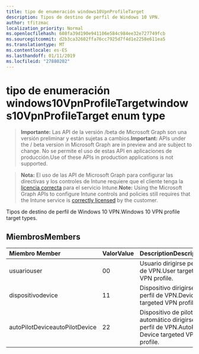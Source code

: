 ```yaml
---
title: tipo de enumeración windows10VpnProfileTarget
description: Tipos de destino de perfil de Windows 10 VPN.
author: tfitzmac
localization_priority: Normal
ms.openlocfilehash: 608fa39d190e941106e584c984ee32e727749fcb
ms.sourcegitcommit: d2b3ca32602ffa76cc7925d7f4d1e2258e611ea5
ms.translationtype: MT
ms.contentlocale: es-ES
ms.lasthandoff: 01/11/2019
ms.locfileid: "27880202"
---
```

# <a name="windows10vpnprofiletarget-enum-type"></a><span data-ttu-id="2f619-103">tipo de enumeración windows10VpnProfileTarget</span><span class="sxs-lookup"><span data-stu-id="2f619-103">windows10VpnProfileTarget enum type</span></span>

> <span data-ttu-id="2f619-104">**Importante:** Las API de la versión /beta de Microsoft Graph son una versión preliminar y están sujetas a cambios.</span><span class="sxs-lookup"><span data-stu-id="2f619-104">**Important:** APIs under the / beta version in Microsoft Graph are in preview and are subject to change.</span></span> <span data-ttu-id="2f619-105">No se permite el uso de estas API en aplicaciones de producción.</span><span class="sxs-lookup"><span data-stu-id="2f619-105">Use of these APIs in production applications is not supported.</span></span>

> <span data-ttu-id="2f619-106">**Nota:** El uso de las API de Microsoft Graph para configurar las directivas y los controles de Intune requiere que el cliente tenga la [licencia correcta](https://go.microsoft.com/fwlink/?linkid=839381) para el servicio Intune.</span><span class="sxs-lookup"><span data-stu-id="2f619-106">**Note:** Using the Microsoft Graph APIs to configure Intune controls and policies still requires that the Intune service is [correctly licensed](https://go.microsoft.com/fwlink/?linkid=839381) by the customer.</span></span>

<span data-ttu-id="2f619-107">Tipos de destino de perfil de Windows 10 VPN.</span><span class="sxs-lookup"><span data-stu-id="2f619-107">Windows 10 VPN profile target types.</span></span>
## <a name="members"></a><span data-ttu-id="2f619-108">Miembros</span><span class="sxs-lookup"><span data-stu-id="2f619-108">Members</span></span>
|<span data-ttu-id="2f619-109">Miembro	</span><span class="sxs-lookup"><span data-stu-id="2f619-109">Member</span></span>|<span data-ttu-id="2f619-110">Valor</span><span class="sxs-lookup"><span data-stu-id="2f619-110">Value</span></span>|<span data-ttu-id="2f619-111">Description</span><span class="sxs-lookup"><span data-stu-id="2f619-111">Description</span></span>|
|:---|:---|:---|
|<span data-ttu-id="2f619-112">usuario</span><span class="sxs-lookup"><span data-stu-id="2f619-112">user</span></span>|<span data-ttu-id="2f619-113">0</span><span class="sxs-lookup"><span data-stu-id="2f619-113">0</span></span>|<span data-ttu-id="2f619-114">Usuario dirigirse perfil de VPN.</span><span class="sxs-lookup"><span data-stu-id="2f619-114">User targeted VPN profile.</span></span>|
|<span data-ttu-id="2f619-115">dispositivo</span><span class="sxs-lookup"><span data-stu-id="2f619-115">device</span></span>|<span data-ttu-id="2f619-116">1</span><span class="sxs-lookup"><span data-stu-id="2f619-116">1</span></span>|<span data-ttu-id="2f619-117">Dispositivo dirigirse perfil de VPN.</span><span class="sxs-lookup"><span data-stu-id="2f619-117">Device targeted VPN profile.</span></span>|
|<span data-ttu-id="2f619-118">autoPilotDevice</span><span class="sxs-lookup"><span data-stu-id="2f619-118">autoPilotDevice</span></span>|<span data-ttu-id="2f619-119">2</span><span class="sxs-lookup"><span data-stu-id="2f619-119">2</span></span>|<span data-ttu-id="2f619-120">Dispositivo de piloto automático dirigirse perfil de VPN.</span><span class="sxs-lookup"><span data-stu-id="2f619-120">AutoPilot Device targeted VPN profile.</span></span>|





